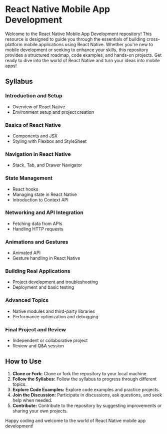 # React Native Mobile App Development

Welcome to the React Native Mobile App Development repository! This resource is designed to guide you through the essentials of building cross-platform mobile applications using React Native. Whether you're new to mobile development or seeking to enhance your skills, this repository provides a structured roadmap, code examples, and hands-on projects. Get ready to dive into the world of React Native and turn your ideas into mobile apps!

## Syllabus

### Introduction and Setup
- Overview of React Native
- Environment setup and project creation

### Basics of React Native
- Components and JSX
- Styling with Flexbox and StyleSheet

### Navigation in React Native
- Stack, Tab, and Drawer Navigator

### State Management
- React hooks
- Managing state in React Native
- Introduction to Context API

### Networking and API Integration
- Fetching data from APIs
- Handling HTTP requests

### Animations and Gestures
- Animated API
- Gesture handling in React Native

### Building Real Applications
- Project development and troubleshooting
- Deployment and basic testing

### Advanced Topics
- Native modules and third-party libraries
- Performance optimization and debugging

### Final Project and Review
- Independent or collaborative project
- Review and Q&A session

## How to Use

1. **Clone or Fork:** Clone or fork the repository to your local machine.
2. **Follow the Syllabus:** Follow the syllabus to progress through different topics.
3. **Explore Code Examples:** Explore code examples and practice projects.
4. **Join the Discussion:** Participate in discussions, ask questions, and seek help when needed.
5. **Contribute:** Contribute to the repository by suggesting improvements or sharing your own projects.

Happy coding and welcome to the world of React Native mobile app development!
